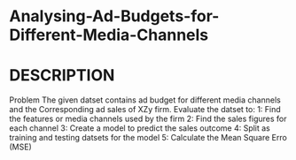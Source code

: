 # Analysing-Ad-Budgets-for-Different-Media-Channels

# DESCRIPTION
Problem The given datset contains ad budget for different media channels and the Corresponding ad sales of XZy firm. Evaluate the datset to: 1: Find the features or media channels used by the firm
2: Find the sales figures for each channel
3: Create a model to predict the sales outcome
4: Split as training and testing datsets for the model
5: Calculate the Mean Square Erro (MSE)
